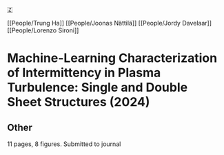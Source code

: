 [🇿](zotero://select/groups/5372906/items/MYKPNJ3R)

[[People/Trung Ha]] [[People/Joonas Nättilä]] [[People/Jordy Davelaar]] [[People/Lorenzo Sironi]] 
# Machine-Learning Characterization of Intermittency in Plasma Turbulence: Single and Double Sheet Structures (2024)

## Other

11 pages, 8 figures. Submitted to journal


